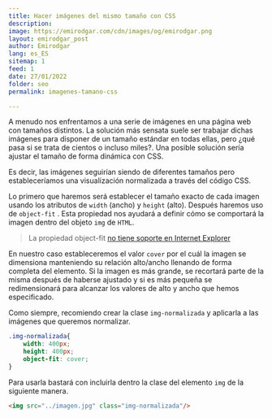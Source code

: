 ```yaml
---
title: Hacer imágenes del mismo tamaño con CSS
description: 
image: https://emirodgar.com/cdn/images/og/emirodgar.png
layout: emirodgar_post
author: Emirodgar
lang: es_ES
sitemap: 1
feed: 1
date: 27/01/2022
folder: seo
permalink: imagenes-tamano-css

--- 
```


A menudo nos enfrentamos a una serie de imágenes en una página web con tamaños distintos. La solución más sensata suele ser trabajar dichas imágenes para disponer de un tamaño estándar en todas ellas, pero ¿qué pasa si se trata de cientos o incluso miles?. Una posible solución sería ajustar el tamaño de forma dinámica con CSS.

Es decir, las imágenes seguirían siendo de diferentes tamaños pero estableceríamos una visualización normalizada a través del código CSS.

Lo primero que haremos será establecer el tamaño exacto de cada imagen usando los atributos de `width` (ancho) y `height` (alto). Después haremos uso de `object-fit` . Esta propiedad nos ayudará a definir cómo se comportará la imagen dentro del objeto `img` de `HTML`.

> La propiedad object-fit [no tiene soporte en Internet Explorer](https://developer.mozilla.org/es/docs/Web/CSS/object-fit)

En nuestro caso estableceremos el valor `cover` por el cuál la imagen se dimensiona manteniendo su relación alto/ancho llenando de forma completa del elemento. Si la imagen es más grande, se recortará parte de la misma después de haberse ajustado y si es más pequeña se redimensionará para alcanzar los valores de alto y ancho que hemos especificado.

Como siempre, recomiendo crear la clase `img-normalizada` y aplicarla a las imágenes que queremos normalizar.

```css
.img-normalizada{
	width: 400px;
	height: 400px;
	object-fit: cover;
}
```

Para usarla bastará con incluirla dentro la clase del elemento `img` de la siguiente manera.

```html
<img src="../imagen.jpg" class="img-normalizada"/>
```

<!--stackedit_data:
eyJoaXN0b3J5IjpbMjgzNDYyMzk5LC00Njc4MzYzMTNdfQ==
-->